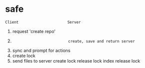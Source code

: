 safe
====

    Client                      Server
1)  request 'create repo'
2)                              create, save and return server
3)  sync and prompt for
    actions
4)  create lock
5)  send files to server        create lock
    release lock                index
                                release lock